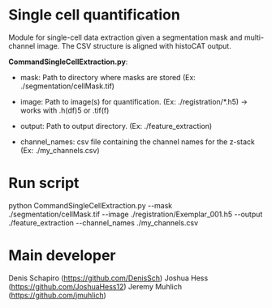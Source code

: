 # Single cell quantification
Module for single-cell data extraction given a segmentation mask and multi-channel image. The CSV structure is aligned with histoCAT output.

**CommandSingleCellExtraction.py**:

* mask: Path to directory where masks are stored (Ex: ./segmentation/cellMask.tif)

* image: Path to image(s) for quantification.  (Ex: ./registration/*.h5) -> works with .h(df)5 or .tif(f)

* output: Path to output directory. (Ex: ./feature_extraction)

* channel_names: csv file containing the channel names for the z-stack (Ex: ./my_channels.csv)

# Run script
python CommandSingleCellExtraction.py --mask ./segmentation/cellMask.tif --image ./registration/Exemplar_001.h5  --output ./feature_extraction --channel_names ./my_channels.csv

# Main developer
Denis Schapiro (https://github.com/DenisSch)
Joshua Hess (https://github.com/JoshuaHess12)
Jeremy Muhlich (https://github.com/jmuhlich)

